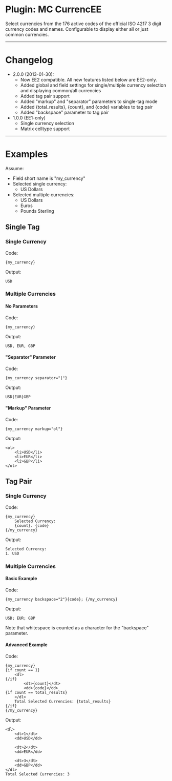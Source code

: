 Plugin: MC CurrencEE
====================
Select currencies from the 176 active codes of the official ISO 4217 3 digit currency codes and names. Configurable to display either all or just common currencies.

---------------------------------------------------------------------

Changelog
=========
- 2.0.0 (2013-01-30):
	- Now EE2 compatible. All new features listed below are EE2-only.
	- Added global and field settings for single/multiple currency selection and displaying common/all currencies
	- Added tag pair support
	- Added "markup" and "separator" parameters to single-tag mode
	- Added {total_results}, {count}, and {code} variables to tag pair
	- Added "backspace" parameter to tag pair
- 1.0.0 (EE1-only)
	- Single currency selection
	- Matrix celltype support

---------------------------------------------------------------------

Examples
========

Assume:
- Field short name is "my_currency"
- Selected single currency:
	- US Dollars
- Selected multiple currencies:
	- US Dollars
	- Euros
	- Pounds Sterling

Single Tag
----------

### Single Currency

Code:

	{my_currency}

Output:

	USD


### Multiple Currencies

#### No Parameters

Code:

	{my_currency}

Output:

	USD, EUR, GBP



#### "Separator" Parameter

Code:

	{my_currency separator="|"}

Output:

	USD|EUR|GBP



#### "Markup" Parameter

Code:

	{my_currency markup="ol"}

Output:

	<ol>
		<li>USD</li>
		<li>EUR</li>
		<li>GBP</li>
	</ol>


Tag Pair
--------

### Single Currency

Code:

	{my_currency}
		Selected Currency:
		{count}. {code}
	{/my_currency}

Output:

	Selected Currency:
	1. USD


### Multiple Currencies

#### Basic Example

Code:

	{my_currency backspace="2"}{code}; {/my_currency}

Output:

	USD; EUR; GBP

Note that whitespace is counted as a character for the "backspace" parameter.



#### Advanced Example

Code:

	{my_currency}
	{if count == 1}
		<dl>
	{/if}
			<dt>{count}</dt>
			<dd>{code}</dd>
	{if count == total_results}
		</dl>
		Total Selected Currencies: {total_results}
	{/if}
	{/my_currency}

Output:

	<dl>
		<dt>1</dt>
		<dd>USD</dd>

		<dt>2</dt>
		<dd>EUR</dd>

		<dt>3</dt>
		<dd>GBP</dd>
	</dl>
	Total Selected Currencies: 3